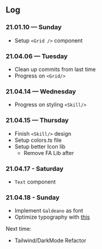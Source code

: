 ## Log

### 21.01.10 — Sunday

- Setup `<Grid />` component

### 21.04.06 — Tuesday

- Clean up commits from last time
- Progress on `<Grid/>`

### 21.04.14 — Wednesday

- Progress on styling `<Skill/>`

### 21.04.15 — Thursday

- Finish `<Skill/>` design
- Setup colors.ts file
- Setup better Icon lib
  - Remove FA Lib after

### 21.04.17 - Saturday

- `Text` component

### 21.04.18 - Sunday

- Implement `Galdeano` as font
- Optimize typography with [this](https://www.cssfontstack.com/candara)

Next time:

- Tailwind/DarkMode Refactor
